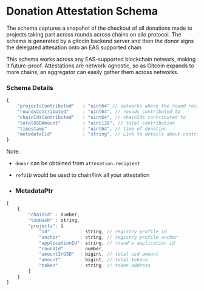 # Donation Attestation Schema

The schema captures a snapshot of the checkout of all donations made to projects taking part across rounds across chains on allo protocol.
The schema is generated by a gitcoin backend server and then the donor signs the delegated attesation onto an EAS supported chain

This schema works across any EAS-supported blockchain network, making it future-proof. Attestations are network-agnostic, so as Gitcoin expands to more chains, an aggregator can easily gather them across networks.

### Schema Details

```javascript
{
    "projectsContributed"   : "uint64" // networks where the round reside
    "roundsContributed"     : "uint64", // rounds contributed to
    "chainIdsContributed"   : "uint64", // chainIds contributed to
    "totalUSDAmount"        : "uint128", // total contribution
    "timestamp"             : "uint64", // time of donation
    "metadataCid"           : "string", // Link to details about contribution (eg: IPFS)
}
```

Note: 
- `donor` can be obtained from `attesation.recipient`
- `refUID` would be used to chain/link all your attestation

- ### MetadataPtr

```javascript
[
    {
        "chainId" : number,
        "txnHash" : string,
        "projects": [
            "id"           : string, // registry profile id 
            "anchor"       : string, // registry profile anchor
            "applicationId": string, // round's application id
            "roundId"      : number,
            "amountInUSD"  : bigint, // total usd amount
            "amount"       : bigint, // total tokens
            "token"        : string  // token address  
        ]
    }
]
```
